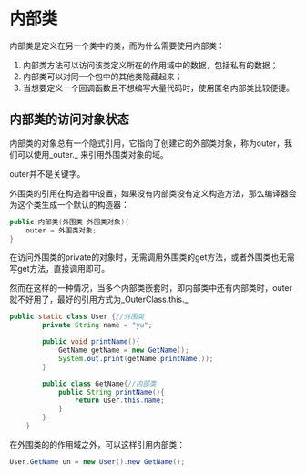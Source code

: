 # 内部类

内部类是定义在另一个类中的类，而为什么需要使用内部类：

1. 内部类方法可以访问该类定义所在的作用域中的数据，包括私有的数据；
2. 内部类可以对同一个包中的其他类隐藏起来；
3. 当想要定义一个回调函数且不想编写大量代码时，使用匿名内部类比较便捷。

## 内部类的访问对象状态

内部类的对象总有一个隐式引用，它指向了创建它的外部类对象，称为outer，我们可以使用_outer._ 来引用外围类对象的域。

outer并不是关键字。

外围类的引用在构造器中设置，如果没有内部类没有定义构造方法，那么编译器会为这个类生成一个默认的构造器：

```java
public 内部类(外围类 外围类对象){
    outer = 外围类对象;
}
```

在访问外围类的private的对象时，无需调用外围类的get方法，或者外围类也无需写get方法，直接调用即可。

然而在这样的一种情况，当多个内部类嵌套时，即内部类中还有内部类时，outer就不好用了，最好的引用方式为_OuterClass.this._

```java
public static class User {//外围类
        private String name = "yu";

        public void printName(){
            GetName getName = new GetName();
            System.out.print(getName.printName());
        }

        public class GetName{//内部类
            public String printName(){
                return User.this.name;
            }
        }
    }
```

在外围类的的作用域之外，可以这样引用内部类：

```java
User.GetName un = new User().new GetName();
```



